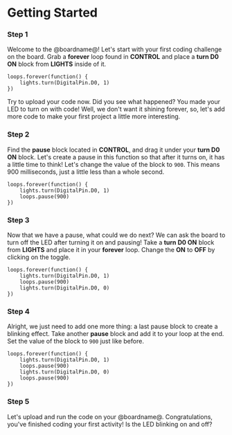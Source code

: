 # Getting Started

### Step 1

Welcome to the @boardname@! Let's start with your first coding challenge on the board. Grab a **forever** loop found in **CONTROL** and place a **turn D0 ON** block from **LIGHTS** inside of it.

```blocks
loops.forever(function() {
    lights.turn(DigitalPin.D0, 1)
})
```

Try to upload your code now. Did you see what happened?
You made your LED to turn on with code!
Well, we don't want it shining forever, so, let's add more code to make your first project a little more interesting.

### Step 2

Find the **pause** block located in **CONTROL**, and drag it under your **turn D0 ON** block. Let's create a pause in this function so that after it turns on, it has a little time to think! Let's change the value of the block to ``900``. This means 900 milliseconds, just a little less than a whole second.

```blocks
loops.forever(function() {
    lights.turn(DigitalPin.D0, 1)
    loops.pause(900)
})
```

### Step 3

Now that we have a pause, what could we do next? We can ask the board to turn off the LED after turning it on and pausing! Take a **turn D0 ON** block from **LIGHTS** and place it in your **forever** loop. Change the **ON** to **OFF** by clicking on the toggle.

```blocks
loops.forever(function() {
    lights.turn(DigitalPin.D0, 1)
    loops.pause(900)
    lights.turn(DigitalPin.D0, 0)
})
```

### Step 4

Alright, we just need to add one more thing: a last pause block to create a blinking effect. Take another **pause** block and add it to your loop at the end. Set the value of the block to ``900`` just like before.

```blocks
loops.forever(function() {
    lights.turn(DigitalPin.D0, 1)
    loops.pause(900)
    lights.turn(DigitalPin.D0, 0)
    loops.pause(900)
})
```

### Step 5

Let's upload and run the code on your @boardname@. Congratulations, you've finished coding your first activity! Is the LED blinking on and off?